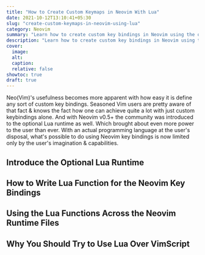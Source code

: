 ```yaml
---
title: "How to Create Custom Keymaps in Neovim With Lua"
date: 2021-10-12T13:10:41+05:30
slug: "create-custom-keymaps-in-neovim-using-lua"
category: Neovim
summary: "Learn how to create custom key bindings in Neovim using the optional inbuilt Lua runtime"
description: "Learn how to create custom key bindings in Neovim using the optional inbuilt Lua runtime"
cover:
  image:
  alt:
  caption:
  relative: false
showtoc: true
draft: true
---
```


Neo(Vim)'s usefulness becomes more apparent with how easy it is define any sort of custom key bindings. Seasoned Vim users are pretty aware of that fact & knows the fact how one can achieve quite a lot with just custom keybindings alone. And with Neovim v0.5+ the community was introduced to the optional Lua runtime as well. Which brought about even more power to the user than ever. With an actual programming language at the user's disposal, what's possible to do using Neovim key bindings is now limited only by the user's imagination & capabilities.

## Introduce the Optional Lua Runtime

## How to Write Lua Function for the Neovim Key Bindings

## Using the Lua Functions Across the Neovim Runtime Files

## Why You Should Try to Use Lua Over VimScript
